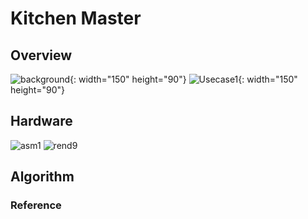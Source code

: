 # Kitchen Master
## Overview
![background](https://user-images.githubusercontent.com/40736396/101233429-3132bf80-36fc-11eb-9cfa-3a7c349dacd3.PNG){: width="150" height="90"}
![Usecase1](https://user-images.githubusercontent.com/40736396/101441535-ab617f00-395c-11eb-98a2-9cbe78fcf078.png){: width="150" height="90"}

## Hardware
![asm1](https://user-images.githubusercontent.com/40736396/101233164-f6c82300-36f9-11eb-8356-d753e0464854.png)
![rend9](https://user-images.githubusercontent.com/40736396/101233443-414a9f00-36fc-11eb-9a02-b64a9f33a1a8.png)


## Algorithm


### Reference





